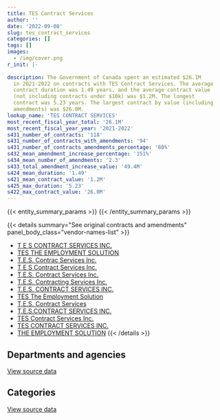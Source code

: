 ```yaml
---
title: TES Contract Services
author: ''
date: '2022-09-08'
slug: tes_contract_services
categories: []
tags: []
images:
  - /img/cover.png
r_init: |-
  
description: The Government of Canada spent an estimated $26.1M
  in 2021-2022 on contracts with TES Contract Services. The average
  contract duration was 1.49 years, and the average contract value
  (not including contracts under $10k) was $1.2M. The longest
  contract was 5.23 years. The largest contract by value (including
  amendments) was $26.0M.
lookup_name: 'TES CONTRACT SERVICES'
most_recent_fiscal_year_total: '26.1M'
most_recent_fiscal_year_year: '2021-2022'
s431_number_of_contracts: '118'
s431_number_of_contracts_with_amendments: '94'
s431_number_of_contracts_amendments_percentage: '80%'
s432_mean_amendment_increase_percentage: '151%'
s434_mean_number_of_amendments: '2.3'
s433_total_amendment_increase_value: '49.4M'
s424_mean_duration: '1.49'
s421_mean_contract_value: '1.2M'
s425_max_duration: '5.23'
s422_max_contract_value: '26.0M'
---
```


<script src="/rmarkdown-libs/htmlwidgets/htmlwidgets.js"></script>
<link href="/rmarkdown-libs/datatables-css/datatables-crosstalk.css" rel="stylesheet" />
<script src="/rmarkdown-libs/datatables-binding/datatables.js"></script>
<script src="/rmarkdown-libs/jquery/jquery-3.6.0.min.js"></script>
<link href="/rmarkdown-libs/dt-core-bootstrap/css/dataTables.bootstrap.min.css" rel="stylesheet" />
<link href="/rmarkdown-libs/dt-core-bootstrap/css/dataTables.bootstrap.extra.css" rel="stylesheet" />
<script src="/rmarkdown-libs/dt-core-bootstrap/js/jquery.dataTables.min.js"></script>
<script src="/rmarkdown-libs/dt-core-bootstrap/js/dataTables.bootstrap.min.js"></script>
<link href="/rmarkdown-libs/crosstalk/css/crosstalk.min.css" rel="stylesheet" />
<script src="/rmarkdown-libs/crosstalk/js/crosstalk.min.js"></script>
<script src="/rmarkdown-libs/htmlwidgets/htmlwidgets.js"></script>
<link href="/rmarkdown-libs/datatables-css/datatables-crosstalk.css" rel="stylesheet" />
<script src="/rmarkdown-libs/datatables-binding/datatables.js"></script>
<script src="/rmarkdown-libs/jquery/jquery-3.6.0.min.js"></script>
<link href="/rmarkdown-libs/dt-core-bootstrap/css/dataTables.bootstrap.min.css" rel="stylesheet" />
<link href="/rmarkdown-libs/dt-core-bootstrap/css/dataTables.bootstrap.extra.css" rel="stylesheet" />
<script src="/rmarkdown-libs/dt-core-bootstrap/js/jquery.dataTables.min.js"></script>
<script src="/rmarkdown-libs/dt-core-bootstrap/js/dataTables.bootstrap.min.js"></script>
<link href="/rmarkdown-libs/crosstalk/css/crosstalk.min.css" rel="stylesheet" />
<script src="/rmarkdown-libs/crosstalk/js/crosstalk.min.js"></script>

{{< entity_summary_params >}}
{{< /entity_summary_params >}}

{{< details summary="See original contracts and amendments" panel_body_class="vendor-names-list" >}}
- [T E S CONTRACT SERVICES INC.](https://search.open.canada.ca/en/ct/?sort=contract_value_f%20desc&page=1&search_text=%22T%20E%20S%20CONTRACT%20SERVICES%20INC.%22)
- [TES THE EMPLOYMENT SOLUTION](https://search.open.canada.ca/en/ct/?sort=contract_value_f%20desc&page=1&search_text=%22TES%20THE%20EMPLOYMENT%20SOLUTION%22)
- [T.E.S. Contrac Services Inc.](https://search.open.canada.ca/en/ct/?sort=contract_value_f%20desc&page=1&search_text=%22T.E.S.%20Contrac%20Services%20Inc.%22)
- [T E S Contract Services Inc.](https://search.open.canada.ca/en/ct/?sort=contract_value_f%20desc&page=1&search_text=%22T%20E%20S%20Contract%20Services%20Inc.%22)
- [T.E.S. Contract Services Inc.](https://search.open.canada.ca/en/ct/?sort=contract_value_f%20desc&page=1&search_text=%22T.E.S.%20Contract%20Services%20Inc.%22)
- [T.E.S. Contracting Services Inc.](https://search.open.canada.ca/en/ct/?sort=contract_value_f%20desc&page=1&search_text=%22T.E.S.%20Contracting%20Services%20Inc.%22)
- [T.E.S. CONTRACT SERVICES INC.](https://search.open.canada.ca/en/ct/?sort=contract_value_f%20desc&page=1&search_text=%22T.E.S.%20CONTRACT%20SERVICES%20INC.%22)
- [TES The Employment Solution](https://search.open.canada.ca/en/ct/?sort=contract_value_f%20desc&page=1&search_text=%22TES%20The%20Employment%20Solution%22)
- [T.E.S. Contract Services](https://search.open.canada.ca/en/ct/?sort=contract_value_f%20desc&page=1&search_text=%22T.E.S.%20Contract%20Services%22)
- [T.E.S.CONTRACT SERVICES INC.](https://search.open.canada.ca/en/ct/?sort=contract_value_f%20desc&page=1&search_text=%22T.E.S.CONTRACT%20SERVICES%20INC.%22)
- [TES Contract Services Inc.](https://search.open.canada.ca/en/ct/?sort=contract_value_f%20desc&page=1&search_text=%22TES%20Contract%20Services%20Inc.%22)
- [TES CONTRACT SERVICES INC.](https://search.open.canada.ca/en/ct/?sort=contract_value_f%20desc&page=1&search_text=%22TES%20CONTRACT%20SERVICES%20INC.%22)
- [THE EMPLOYMENT SOLUTION](https://search.open.canada.ca/en/ct/?sort=contract_value_f%20desc&page=1&search_text=%22THE%20EMPLOYMENT%20SOLUTION%22)
{{< /details >}}

## Departments and agencies

<div id="htmlwidget-1" style="width:100%;height:auto;" class="datatables html-widget"></div>
<script type="application/json" data-for="htmlwidget-1">{"x":{"style":"bootstrap","filter":"none","vertical":false,"data":[["<a href=\"/departments/cas-satj/\">Courts Administration Service<\/a>","<a href=\"/departments/cbsa-asfc/\">Canada Border Services Agency<\/a>","<a href=\"/departments/dfatd-maecd/\">Global Affairs Canada<\/a>","<a href=\"/departments/dnd-mdn/\">National Defence<\/a>","<a href=\"/departments/esdc-edsc/\">Employment and Social Development Canada<\/a>","<a href=\"/departments/nserc-crsng/\">Natural Sciences and Engineering Research Council of Canada<\/a>","<a href=\"/departments/pwgsc-tpsgc/\">Public Services and Procurement Canada<\/a>","<a href=\"/departments/rcmp-grc/\">Royal Canadian Mounted Police<\/a>","<a href=\"/departments/ssc-spc/\">Shared Services Canada<\/a>","<a href=\"/departments/tbs-sct/\">Treasury Board of Canada Secretariat<\/a>","<a href=\"/departments/tc/\">Transport Canada<\/a>"],[null,203558.33,null,800878.17,null,157762.45,null,101875.15,9889165.37,783081.15,209553.26],[190307.86,null,null,592856.37,132070.44,158194.68,null,95455.62,14852605.66,1681301.26,559828.42],[176945.53,null,46129.14,670990.42,2716884.74,157762.45,null,null,9151659.98,1949625.88,558298.83],[null,null,271566.71,362038.98,5189882.38,157762.45,2784754.5,15600.51,15779246.28,933215.26,558298.83]],"container":"<table class=\"table table-striped table-hover row-border order-column display\">\n  <thead>\n    <tr>\n      <th>Department<\/th>\n      <th>2018-2019<\/th>\n      <th>2019-2020<\/th>\n      <th>2020-2021<\/th>\n      <th>2021-2022<\/th>\n    <\/tr>\n  <\/thead>\n<\/table>","options":{"order":[[4,"desc"]],"pageLength":10,"autoWidth":true,"columnDefs":[{"targets":1,"render":"function(data, type, row, meta) {\n    return type !== 'display' ? data : DTWidget.formatCurrency(data, \"$\", 2, 3, \",\", \".\", true, null);\n  }"},{"targets":2,"render":"function(data, type, row, meta) {\n    return type !== 'display' ? data : DTWidget.formatCurrency(data, \"$\", 2, 3, \",\", \".\", true, null);\n  }"},{"targets":3,"render":"function(data, type, row, meta) {\n    return type !== 'display' ? data : DTWidget.formatCurrency(data, \"$\", 2, 3, \",\", \".\", true, null);\n  }"},{"targets":4,"render":"function(data, type, row, meta) {\n    return type !== 'display' ? data : DTWidget.formatCurrency(data, \"$\", 2, 3, \",\", \".\", true, null);\n  }"},{"width":"16%","targets":[1,2,3,4]},{"className":"dt-right","targets":[1,2,3,4]}],"orderClasses":false}},"evals":["options.columnDefs.0.render","options.columnDefs.1.render","options.columnDefs.2.render","options.columnDefs.3.render"],"jsHooks":[]}</script>
<p class="text-right">
<a href="https://github.com/GoC-Spending/contracts-data/tree/main/data/out/vendors/tes_contract_services/summary_by_fiscal_year_by_department.csv" class="source-data-link btn btn-link">View source data</a>
</p>

## Categories

<div id="htmlwidget-2" style="width:100%;height:auto;" class="datatables html-widget"></div>
<script type="application/json" data-for="htmlwidget-2">{"x":{"style":"bootstrap","filter":"none","vertical":false,"data":[["<a href=\"/categories/facilities_and_construction/\">Facilities and construction<\/a>","<a href=\"/categories/defence/\">Defence<\/a>","<a href=\"/categories/professional_services/\">Professional services<\/a>","<a href=\"/categories/information_technology/\">Information technology<\/a>"],[311191.59,489686.59,null,11344995.72],[null,592856.37,47612.62,17622151.31],[null,670990.42,459829.83,14297476.73],[null,362038.98,881572.69,24808754.23]],"container":"<table class=\"table table-striped table-hover row-border order-column display\">\n  <thead>\n    <tr>\n      <th>Category<\/th>\n      <th>2018-2019<\/th>\n      <th>2019-2020<\/th>\n      <th>2020-2021<\/th>\n      <th>2021-2022<\/th>\n    <\/tr>\n  <\/thead>\n<\/table>","options":{"order":[[4,"desc"]],"dom":"t","pageLength":30,"autoWidth":true,"columnDefs":[{"targets":1,"render":"function(data, type, row, meta) {\n    return type !== 'display' ? data : DTWidget.formatCurrency(data, \"$\", 2, 3, \",\", \".\", true, null);\n  }"},{"targets":2,"render":"function(data, type, row, meta) {\n    return type !== 'display' ? data : DTWidget.formatCurrency(data, \"$\", 2, 3, \",\", \".\", true, null);\n  }"},{"targets":3,"render":"function(data, type, row, meta) {\n    return type !== 'display' ? data : DTWidget.formatCurrency(data, \"$\", 2, 3, \",\", \".\", true, null);\n  }"},{"targets":4,"render":"function(data, type, row, meta) {\n    return type !== 'display' ? data : DTWidget.formatCurrency(data, \"$\", 2, 3, \",\", \".\", true, null);\n  }"},{"width":"16%","targets":[1,2,3,4]},{"className":"dt-right","targets":[1,2,3,4]}],"orderClasses":false,"lengthMenu":[10,25,30,50,100]}},"evals":["options.columnDefs.0.render","options.columnDefs.1.render","options.columnDefs.2.render","options.columnDefs.3.render"],"jsHooks":[]}</script>
<p class="text-right">
<a href="https://github.com/GoC-Spending/contracts-data/tree/main/data/out/vendors/tes_contract_services/summary_by_fiscal_year_by_category.csv" class="source-data-link btn btn-link">View source data</a>
</p>

